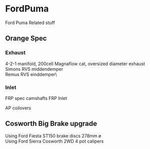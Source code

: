 # FordPuma
Ford Puma Related stuff

## Orange Spec

### Exhaust 
4-2-1 manifold, 200cell Magnaflow cat, oversized diameter exhaust\
Simons RVS middendemper\
Remus RVS einddemper\

### Inlet
FRP spec camshafts
FRP Inlet

AP coilovers

## Cosworth Big Brake upgrade
Using Ford Fiesta ST150 brake discs 278mm ø\
Using Ford Sierra Cosworth 2WD 4 pot calipers



